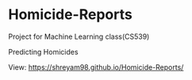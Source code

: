 # Homicide-Reports

Project for Machine Learning class(CS539)


Predicting Homicides


View: https://shreyam98.github.io/Homicide-Reports/
